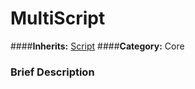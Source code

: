 #  MultiScript  
####**Inherits:** [Script](class_script)
####**Category:** Core

###  Brief Description  

